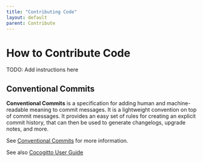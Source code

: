 ```yaml
---
title: "Contributing Code"
layout: default
parent: Contribute
---
```


# How to Contribute Code

TODO: Add instructions here

## Conventional Commits

**Conventional Commits** is a specification for adding human and
machine-readable meaning to commit messages.
It is a lightweight convention on top of commit messages.
It provides an easy set of rules for creating an explicit commit history,
that can then be used to generate changelogs, upgrade notes, and more.

See [Conventional Commits](https://www.conventionalcommits.org/) for more information.

See also [Cocogitto User Guide](https://docs.cocogitto.io/guide/init.html)
